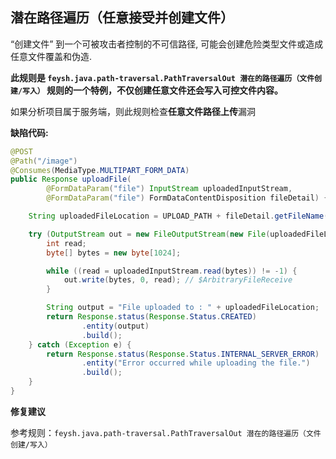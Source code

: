 ## 潜在路径遍历（任意接受并创建文件）

“创建文件” 到一个可被攻击者控制的不可信路径, 可能会创建危险类型文件或造成任意文件覆盖和伪造.

**此规则是 `feysh.java.path-traversal.PathTraversalOut 潜在的路径遍历（文件创建/写入）` 规则的一个特例，不仅创建任意文件还会写入可控文件内容。**

如果分析项目属于服务端，则此规则检查**任意文件路径上传**漏洞

**缺陷代码:**

```java
@POST
@Path("/image")
@Consumes(MediaType.MULTIPART_FORM_DATA)
public Response uploadFile(
        @FormDataParam("file") InputStream uploadedInputStream,
        @FormDataParam("file") FormDataContentDisposition fileDetail) {

    String uploadedFileLocation = UPLOAD_PATH + fileDetail.getFileName();

    try (OutputStream out = new FileOutputStream(new File(uploadedFileLocation))) {
        int read;
        byte[] bytes = new byte[1024];

        while ((read = uploadedInputStream.read(bytes)) != -1) {
            out.write(bytes, 0, read); // $ArbitraryFileReceive
        }

        String output = "File uploaded to : " + uploadedFileLocation;
        return Response.status(Response.Status.CREATED)
                .entity(output)
                .build();
    } catch (Exception e) {
        return Response.status(Response.Status.INTERNAL_SERVER_ERROR)
                .entity("Error occurred while uploading the file.")
                .build();
    }
}
```


**修复建议**

参考规则：`feysh.java.path-traversal.PathTraversalOut 潜在的路径遍历（文件创建/写入）`